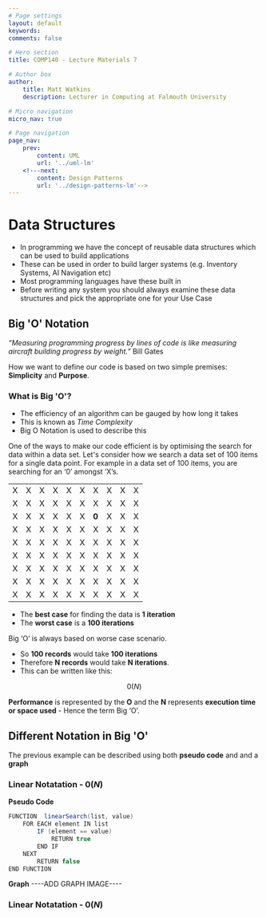 ```yaml
---
# Page settings
layout: default
keywords:
comments: false

# Hero section
title: COMP140 - Lecture Materials 7

# Author box
author:
    title: Matt Watkins
    description: Lecturer in Computing at Falmouth University

# Micro navigation
micro_nav: true

# Page navigation
page_nav:
    prev:
        content: UML
        url: '../uml-lm'
    <!---next:
        content: Design Patterns
        url: '../design-patterns-lm'-->
---
```


# Data Structures

-   In programming we have the concept of reusable data structures which can be used to build applications
-   These can be used in order to build larger systems (e.g. Inventory Systems, AI Navigation etc)
-   Most programming languages have these built in
-   Before writing any system you should always examine these data structures and pick the appropriate one for your Use Case

## Big 'O' Notation

*“Measuring programming progress by lines of code is like measuring aircraft building progress by weight.”*
Bill Gates

How we want to define our code is based on two simple premises: **Simplicity** and **Purpose**.

### What is Big 'O'?

-   The efficiency of an algorithm can be gauged by how long it takes
-   This is known as *Time Complexity*
-   Big O Notation is used to describe this

One of the ways to make our code efficient is by optimising the search for data within a data set.
Let's consider how we search a data set of 100 items for a single data point. For example in a data set of 100 items, you are searching for an ‘0’ amongst ‘X’s.

| | | | | | | | | | |
|---|:-:|---|---|---|---|---|---|---|---|
|X|X|X|X|X|X|X|X|X|X|
|X|X|X|X|X|X|X|X|X|X|
|X|X|X|X|X|X|**0**|X|X|X|
|X|X|X|X|X|X|X|X|X|X|
|X|X|X|X|X|X|X|X|X|X|
|X|X|X|X|X|X|X|X|X|X|
|X|X|X|X|X|X|X|X|X|X|
|X|X|X|X|X|X|X|X|X|X|
|X|X|X|X|X|X|X|X|X|X|

 - The **best case** for finding the data is **1 iteration**
 - The **worst case** is a **100 iterations**

Big ‘O’ is always based on worse case scenario. 
- So **100 records** would take **100 iterations**
- Therefore **N records** would take **N iterations**.
- This can be written like this:

$$0(N)$$

**Performance** is represented by the **O** and the **N** represents **execution time or space used** - Hence the term Big ‘O’.

## Different Notation in Big 'O'

The previous example can be described using both **pseudo code** and and a **graph**

### Linear Notatation - $0(N)$

**Pseudo Code**
```c#
FUNCTION  linearSearch(list, value)
	FOR EACH element IN list
		IF (element == value)
			RETURN true
		END IF
	NEXT
		RETURN false
END FUNCTION
```
**Graph**
----ADD GRAPH IMAGE----

### Linear Notatation - $0(N)$
<!--stackedit_data:
eyJoaXN0b3J5IjpbMTI4OTk1ODY5NCwxNTYxMzA5MDYwLC0xMj
U0NzcxMTgsLTczNDc1ODYyOSwtMzE1NzcwMzAwLDE3NDcxNTIx
MzQsNTg5MDM3Mjk4XX0=
-->